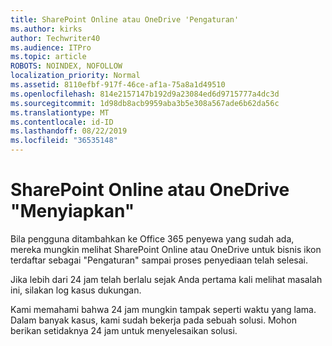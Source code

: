 ```yaml
---
title: SharePoint Online atau OneDrive 'Pengaturan'
ms.author: kirks
author: Techwriter40
ms.audience: ITPro
ms.topic: article
ROBOTS: NOINDEX, NOFOLLOW
localization_priority: Normal
ms.assetid: 8110efbf-917f-46ce-af1a-75a8a1d49510
ms.openlocfilehash: 814e2157147b192d9a23084ed6d9715777a4dc3d
ms.sourcegitcommit: 1d98db8acb9959aba3b5e308a567ade6b62da56c
ms.translationtype: MT
ms.contentlocale: id-ID
ms.lasthandoff: 08/22/2019
ms.locfileid: "36535148"
---
```

# <a name="sharepoint-online-or-onedrive-setting-up"></a>SharePoint Online atau OneDrive "Menyiapkan"

Bila pengguna ditambahkan ke Office 365 penyewa yang sudah ada, mereka mungkin melihat SharePoint Online atau OneDrive untuk bisnis ikon terdaftar sebagai "Pengaturan" sampai proses penyediaan telah selesai.

Jika lebih dari 24 jam telah berlalu sejak Anda pertama kali melihat masalah ini, silakan log kasus dukungan.

Kami memahami bahwa 24 jam mungkin tampak seperti waktu yang lama. Dalam banyak kasus, kami sudah bekerja pada sebuah solusi. Mohon berikan setidaknya 24 jam untuk menyelesaikan solusi.

